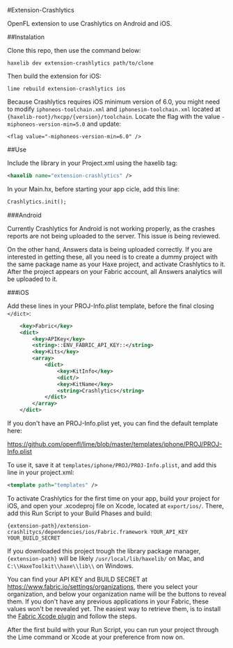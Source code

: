 #Extension-Crashlytics

OpenFL extension to use Crashlytics on Android and iOS.

##Instalation

Clone this repo, then use the command below:

```shell
haxelib dev extension-crashlytics path/to/clone
```

Then build the extension for iOS:

```shell
lime rebuild extension-crashlytics ios
```

Because Crashlytics requires iOS minimum version of 6.0, you might need to modify `iphoneos-toolchain.xml` and `iphonesim-toolchain.xml` located at `{haxelib-root}/hxcpp/{version}/toolchain`. Locate the flag with the value `-miphoneos-version-min=5.0` and update:

`<flag value="-miphoneos-version-min=6.0" />`

##Use

Include the library in your Project.xml using the haxelib tag:

```xml
<haxelib name="extension-crashlytics" />
```

In your Main.hx, before starting your app cicle, add this line:

```haxe
Crashlytics.init();
```

###Android

Currently Crashlytics for Android is not working properly, as the crashes reports are not being uploaded to the server. This issue is being reviewed.

On the other hand, Answers data is being uploaded correctly. If you are interested in getting these, all you need is to create a dummy project with the same package name as your Haxe project, and activate Crashlytics to it. After the project appears on your Fabric account, all Answers analytics will be uploaded to it.

###iOS

Add these lines in your PROJ-Info.plist template, before the final closing `</dict>`:

```xml
    <key>Fabric</key>
    <dict>
        <key>APIKey</key>
        <string>::ENV_FABRIC_API_KEY::</string>
        <key>Kits</key>
        <array>
            <dict>
                <key>KitInfo</key>
                <dict/>
                <key>KitName</key>
                <string>Crashlytics</string>
            </dict>
        </array>
    </dict>
```

If you don't have an PROJ-Info.plist yet, you can find the default template here:

https://github.com/openfl/lime/blob/master/templates/iphone/PROJ/PROJ-Info.plist

To use it, save it at `templates/iphone/PROJ/PROJ-Info.plist`, and add this line in your project.xml:

```xml
<template path="templates" />
```

To activate Crashlytics for the first time on your app, build your project for iOS, and open your .xcodeproj file on Xcode, located at `export/ios/`. There, add this Run Script to your Build Phases and build:

```shell
{extension-path}/extension-crashlitycs/dependencies/ios/Fabric.framework YOUR_API_KEY YOUR_BUILD_SECRET
```

If you downloaded this project trough the library package manager, `{extension-path}` will be likely `/usr/local/lib/haxelib/` on Mac, and `C:\\HaxeToolkit\\haxe\\lib\\` on Windows.

You can find your API KEY and BUILD SECRET at https://www.fabric.io/settings/organizations, there you select your organization, and below your organization name will be the buttons to reveal them. If you don't have any previous applications in your Fabric, these values won't be revealed yet. The easiest way to retrieve them, is to install the [Fabric Xcode plugin](https://www.fabric.io/downloads/xcode) and follow the steps.

After the first build with your Run Script, you can run your project through the Lime command or Xcode at your preference from now on.
